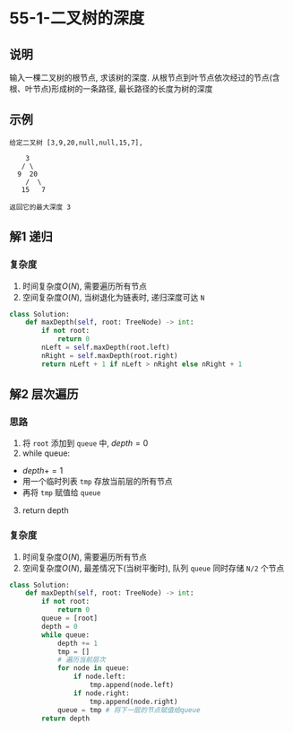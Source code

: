 # 55-1-二叉树的深度

## 说明
输入一棵二叉树的根节点, 求该树的深度. 从根节点到叶节点依次经过的节点(含根、叶节点)形成树的一条路径, 最长路径的长度为树的深度

## 示例
```
给定二叉树 [3,9,20,null,null,15,7], 

    3
   / \
  9  20
    /  \
   15   7

返回它的最大深度 3 
```

## 解1 递归

### 复杂度
1. 时间复杂度$O(N)$, 需要遍历所有节点
2. 空间复杂度$O(N)$, 当树退化为链表时, 递归深度可达 `N`

```python
class Solution:
    def maxDepth(self, root: TreeNode) -> int:
        if not root:
            return 0
        nLeft = self.maxDepth(root.left)
        nRight = self.maxDepth(root.right)
        return nLeft + 1 if nLeft > nRight else nRight + 1
```

## 解2 层次遍历

### 思路
1. 将 `root` 添加到 `queue` 中, $depth=0$
2. while queue:
- $depth += 1$
- 用一个临时列表 `tmp` 存放当前层的所有节点
- 再将 `tmp` 赋值给 `queue`
3. return depth

### 复杂度
1. 时间复杂度$O(N)$, 需要遍历所有节点
2. 空间复杂度$O(N)$, 最差情况下(当树平衡时), 队列 `queue` 同时存储 `N/2` 个节点

```python
class Solution:
    def maxDepth(self, root: TreeNode) -> int:
        if not root:
            return 0
        queue = [root]
        depth = 0
        while queue:
            depth += 1
            tmp = []
            # 遍历当前层次
            for node in queue:
                if node.left:
                    tmp.append(node.left)
                if node.right:
                    tmp.append(node.right)
            queue = tmp # 将下一层的节点赋值给queue
        return depth
```